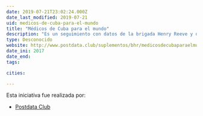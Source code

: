 ```yaml
---
date: 2019-07-21T23:02:24.000Z
date_last_modified: 2019-07-21
uid: medicos-de-cuba-para-el-mundo
title: "Médicos de Cuba para el mundo"
description: "Es un seguimiento con datos de la brigada Henry Reeve y de la cooperación médica cubana"
type: Desconocido
website: http://www.postdata.club/suplementos/bhr/medicosdecubaparaelmundo.html
date_ini: 2017
date_end: 
tags:

cities: 

---
```


Esta iniciativa fue realizada por:

- [Postdata Club](/i/postdata-club-cuba.html)
